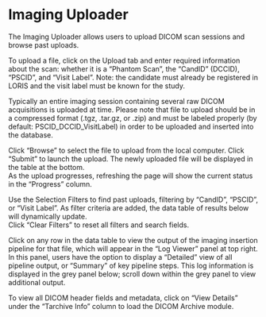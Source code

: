# Imaging Uploader

The Imaging Uploader allows users to upload DICOM scan sessions and browse past uploads.  

To upload a file, click on the Upload tab and enter required information about the scan: whether it is a 
“Phantom Scan”, the “CandID” (DCCID), “PSCID”, and “Visit Label”. 
Note: the candidate must already be registered in LORIS and the visit label must be known for the study. 

Typically an entire imaging session containing several raw DICOM acquisitions is uploaded at time. 
Please note that file to upload should be in a compressed format (.tgz, .tar.gz, or .zip) and must be labeled 
properly (by default: PSCID_DCCID_VisitLabel) in order to be uploaded and inserted into the database.  

Click “Browse” to select the file to upload from the local computer.  Click “Submit” to launch the upload. 
The newly uploaded file will be displayed in the table at the bottom.  
As the upload progresses, refreshing the page will show the current status in the “Progress” column.

Use the Selection Filters to find past uploads, filtering by “CandID”, “PSCID”, or “Visit Label”. 
As filter criteria are added, the data table of results below will dynamically update.  
Click “Clear Filters” to reset all filters and search fields. 

Click on any row in the data table to view the output of the imaging insertion pipeline for that file, which will appear 
in the “Log Viewer” panel at top right. In this panel, users have the option to display a “Detailed” view of all pipeline 
output, or “Summary” of key pipeline steps. This log information is displayed in the grey panel below;  scroll down within 
the grey panel to view additional output. 

To view all DICOM header fields and metadata, click on “View Details” under the “Tarchive Info” column to load the DICOM Archive module.


